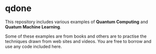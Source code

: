 # qdone
This repository includes various examples of **Quantum Computing** and **Quatum Machine Learning**.

Some of these examples are from books and others are to practise the techniques drawn from web sites and videos. You are free to borrow and use any code included here.
